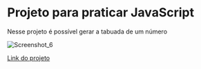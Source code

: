 # Projeto para praticar JavaScript

Nesse projeto é possível gerar a tabuada de um número 

![Screenshot_6](https://user-images.githubusercontent.com/95250838/182171193-9da97a53-25ba-497e-9238-87552fd77004.png)

[Link do projeto](https://gabifrancamr.github.io/tabuada/)
